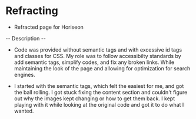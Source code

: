 # Refracting

* Refracted page for Horiseon

-- Description --

* Code was provided without semantic tags and with excessive id tags and classes for CSS. My role was to follow accessibilty standards by add semantic tags, simplify codes, and fix any broken links. While maintaining the look of the page and allowing for optimization for search engines. 

* I started with the semantic tags, which felt the easiest for me, and got the ball rolling. I got stuck fixing the content section and couldn't figure out why the images kept changing or how to get them back. I kept playing with it while looking at the original code and got it to do what I wanted.

